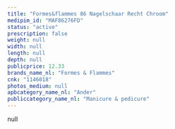 ```yaml
---
title: "Formes&flammes 86 Nagelschaar Recht Chroom"
medipim_id: "MAF86276FD"
status: "active"
prescription: false
weight: null
width: null
length: null
depth: null
publicprice: 12.33
brands_name_nl: "Formes & Flammes"
cnk: "1146018"
photos_medium: null
apbcategory_name_nl: "Ander"
publiccategory_name_nl: "Manicure & pedicure"
---
```

null
